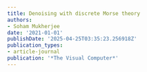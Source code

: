 ```yaml
---
title: Denoising with discrete Morse theory
authors:
- Soham Mukherjee
date: '2021-01-01'
publishDate: '2025-04-25T03:35:23.256918Z'
publication_types:
- article-journal
publication: '*The Visual Computer*'
---
```

